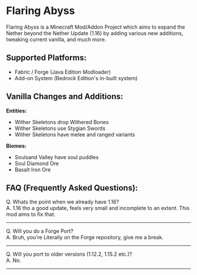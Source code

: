# Flaring Abyss
Flaring Abyss is a Minecraft Mod/Addon Project which aims to expand the Nether beyond the Nether Update (1.16) by adding various new additions, tweaking current vanilla, and much more. 

## **Supported Platforms:**
- Fabric / Forge (Java Edition Modloader)
- Add-on System (Bedrock Edition's in-built system)

## **Vanilla Changes and Additions:**
**Entities:**
- Wither Skeletons drop Withered Bones
- Wither Skeletons use Stygian Swords
- Wither Skeletons have melee and ranged variants

**Biomes:**
- Soulsand Valley have soul puddles
- Soul Diamond Ore
- Basalt Iron Ore

## **FAQ (Frequently Asked Questions):**
Q. Whats the point when we already have 1.16?\
A. 1.16 tho a good update, feels very small and incomplete to an extent. This mod aims to fix that.

------

Q. Will you do a Forge Port?\
A. Bruh, you're Literally on the Forge repository, give me a break.

------

Q. Will you port to older versions (1.12.2, 1.15.2 etc.)?\
A. No.

------
